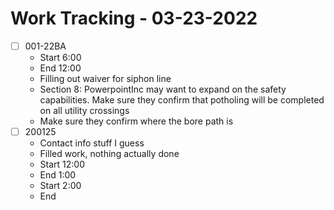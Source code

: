 # Work Tracking - 03-23-2022
- [ ]  001-22BA
	- Start 6:00
	- End 12:00
	- Filling out waiver for siphon line
	- Section 8: PowerpointInc may want to expand on the safety capabilities. Make sure they confirm that potholing will be completed on all utility crossings
	- Make sure they confirm where the bore path is
- [ ] 200125
	- Contact info stuff I guess
	- Filled work, nothing actually done
	- Start 12:00
	- End 1:00
	- Start 2:00
	- End